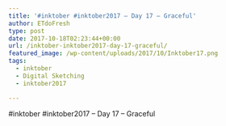 ```yaml
---
title: '#inktober #inktober2017 – Day 17 – Graceful'
author: ETdoFresh
type: post
date: 2017-10-18T02:23:44+00:00
url: /inktober-inktober2017-day-17-graceful/
featured_image: /wp-content/uploads/2017/10/Inktober17.png
tags:
  - inktober
  - Digital Sketching
  - inktober2017

---
```

#inktober #inktober2017 – Day 17 – Graceful